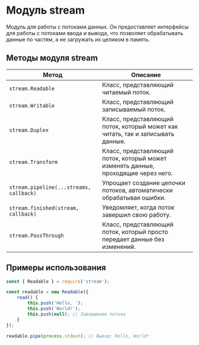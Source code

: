 # Модуль stream

Модуль для работы с потоками данных. Он предоставляет интерфейсы для работы с потоками ввода и вывода, что позволяет обрабатывать данные по частям, а не загружать их целиком в память.

## Методы модуля stream

| Метод                          | Описание                                                                 |
|--------------------------------|--------------------------------------------------------------------------|
| `stream.Readable`              | Класс, представляющий читаемый поток.                                   |
| `stream.Writable`              | Класс, представляющий записываемый поток.                               |
| `stream.Duplex`                | Класс, представляющий поток, который может как читать, так и записывать данные. |
| `stream.Transform`             | Класс, представляющий поток, который может изменять данные, проходящие через него. |
| `stream.pipeline(...streams, callback)` | Упрощает создание цепочки потоков, автоматически обрабатывая ошибки. |
| `stream.finished(stream, callback)` | Уведомляет, когда поток завершил свою работу.                        |
| `stream.PassThrough`           | Класс, представляющий поток, который просто передает данные без изменений. |

## Примеры использования

```javascript
const { Readable } = require('stream');

const readable = new Readable({
    read() {
        this.push('Hello, ');
        this.push('World!');
        this.push(null); // Завершение потока
    }
});

readable.pipe(process.stdout); // Вывод: Hello, World!
```

```
